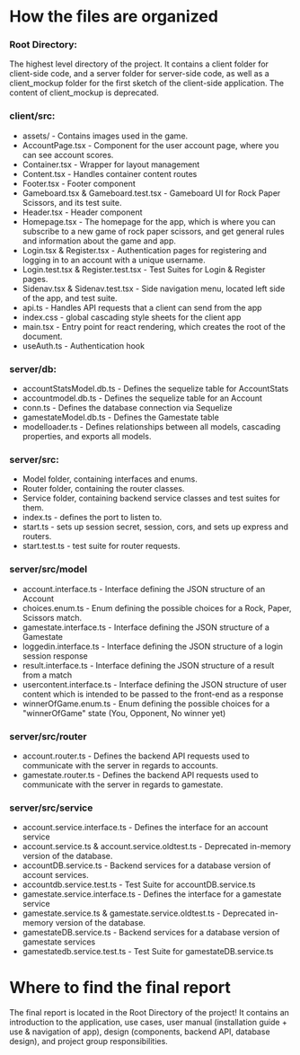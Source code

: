 # How the files are organized
### Root Directory:
The highest level directory of the project. It contains a client folder for client-side code, 
and a server folder for server-side code, as well as a client_mockup folder for the first
sketch of the client-side application. The content of client_mockup is deprecated. 

### client/src:
- assets/ - Contains images used in the game.
- AccountPage.tsx - Component for the user account page, where you can see account scores.
- Container.tsx - Wrapper for layout management
- Content.tsx - Handles container content routes
- Footer.tsx - Footer component
- Gameboard.tsx & Gameboard.test.tsx - Gameboard UI for Rock Paper Scissors, and its test suite.
- Header.tsx - Header component
- Homepage.tsx - The homepage for the app, which is where you can subscribe to a new game of rock paper scissors, and get general rules and information about the game and app.
- Login.tsx & Register.tsx - Authentication pages for registering and logging in to an account with a unique username.
- Login.test.tsx & Register.test.tsx - Test Suites for Login & Register pages.
- Sidenav.tsx & Sidenav.test.tsx - Side navigation menu, located left side of the app, and test suite.
- api.ts - Handles API requests that a client can send from the app
- index.css - global cascading style sheets for the client app
- main.tsx - Entry point for react rendering, which creates the root of the document.
- useAuth.ts - Authentication hook

### server/db:
- accountStatsModel.db.ts - Defines the sequelize table for AccountStats
- accountmodel.db.ts - Defines the sequelize table for an Account
- conn.ts - Defines the database connection via Sequelize
- gamestateModel.db.ts - Defines the Gamestate table
- modelloader.ts - Defines relationships between all models, cascading properties, and exports all models.

### server/src:
- Model folder, containing interfaces and enums.
- Router folder, containing the router classes.
- Service folder, containing backend service classes and test suites for them.
- index.ts - defines the port to listen to.
- start.ts - sets up session secret, session, cors, and sets up express and routers.
- start.test.ts - test suite for router requests.

### server/src/model
- account.interface.ts - Interface defining the JSON structure of an Account
- choices.enum.ts - Enum defining the possible choices for a Rock, Paper, Scissors match.
- gamestate.interface.ts - Interface defining the JSON structure of a Gamestate
- loggedin.interface.ts - Interface defining the JSON structure of a login session response
- result.interface.ts - Interface defining the JSON structure of a result from a match
- usercontent.interface.ts - Interface defining the JSON structure of user content which is intended to be passed to the front-end as a response
- winnerOfGame.enum.ts - Enum defining the possible choices for a "winnerOfGame" state (You, Opponent, No winner yet)

### server/src/router
- account.router.ts - Defines the backend API requests used to communicate with the server in regards to accounts.
- gamestate.router.ts - Defines the backend API requests used to communicate with the server in regards to gamestate.

### server/src/service
- account.service.interface.ts - Defines the interface for an account service
- account.service.ts & account.service.oldtest.ts - Deprecated in-memory version of the database.
- accountDB.service.ts - Backend services for a database version of account services.
- accountdb.service.test.ts - Test Suite for accountDB.service.ts
- gamestate.service.interface.ts - Defines the interface for a gamestate service
- gamestate.service.ts & gamestate.service.oldtest.ts - Deprecated in-memory version of the database.
- gamestateDB.service.ts - Backend services for a database version of gamestate services
- gamestatedb.service.test.ts - Test Suite for gamestateDB.service.ts

# Where to find the final report
The final report is located in the Root Directory of the project!
It contains an introduction to the application, use cases, user manual (installation guide + use & navigation of app), 
design (components, backend API, database design), and project group responsibilities.
